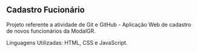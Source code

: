 <h2>Cadastro Fucionário</h2>

Projeto referente a atividade de Git e GitHub - Aplicação Web de cadastro de novos funcionários da ModalGR.

Linguagens Utilizadas:  HTML, CSS e JavaScript.
